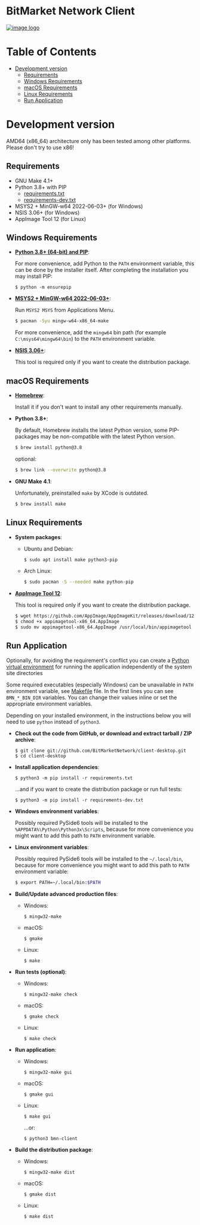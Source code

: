 # BitMarket Network Client

[![image logo]][homepage]

# Table of Contents

- [Development version](#development-version)
    - [Requirements](#requirements)
    - [Windows Requirements](#windows-requirements)
    - [macOS Requirements](#macos-requirements)
    - [Linux Requirements](#linux-requirements)
    - [Run Application](#run-application)

# Development version

AMD64 (x86_64) architecture only has been tested among other platforms. Please
don't try to use x86!

## Requirements

- GNU Make 4.1+
- Python 3.8+ with PIP
    * [requirements.txt](requirements.txt)
    * [requirements-dev.txt](requirements-dev.txt)
- MSYS2 + MinGW-w64 2022-06-03+ (for Windows)
- NSIS 3.06+ (for Windows)
- AppImage Tool 12 (for Linux)

## Windows Requirements

- **[Python 3.8+ (64-bit) and PIP][python download windows]**:

  For more convenience, add Python to the `PATH` environment variable, this can
  be done by the installer itself. After completing the installation you may
  install PIP:
  ```shell
  $ python -m ensurepip
  ```

- **[MSYS2 + MinGW-w64 2022-06-03+][msys2 download]**:

  Run `MSYS2 MSYS` from Applications Menu.
  ```bash
  $ pacman -Syu mingw-w64-x86_64-make
  ```

  For more convenience, add the `mingw64` bin path (for example
  `C:\msys64\mingw64\bin`) to the `PATH` environment variable.

- **[NSIS 3.06+][nsis download]**:

  This tool is required only if you want to create the distribution package.

## macOS Requirements

- **[Homebrew][homebrew download]**:

  Install it if you don't want to install any other requirements manually.

- **Python 3.8+**:

  By default, Homebrew installs the latest Python version, some PIP-packages may
  be non-compatible with the latest Python version.
  ```bash
  $ brew install python@3.8
  ```
  optional:
  ```bash
  $ brew link --overwrite python@3.8
  ```

- **GNU Make 4.1**:

  Unfortunately, preinstalled `make` by XCode is outdated.
  ```bash
  $ brew install make
  ```

## Linux Requirements

- **System packages**:

    - Ubuntu and Debian:

      ```bash
      $ sudo apt install make python3-pip
      ```

    - Arch Linux:

      ```bash
      $ sudo pacman -S --needed make python-pip
      ```

- **[AppImage Tool 12][appimage download]**:

  This tool is required only if you want to create the distribution package.
  ```bash
  $ wget https://github.com/AppImage/AppImageKit/releases/download/12/appimagetool-x86_64.AppImage
  $ chmod +x appimagetool-x86_64.AppImage
  $ sudo mv appimagetool-x86_64.AppImage /usr/local/bin/appimagetool
  ```

## Run Application

Optionally, for avoiding the requirement's conflict you can create a
[Python virtual environment][python venv] for running the application
independently of the system site directories

Some required executables (especially Windows) can be unavailable in `PATH`
environment variable, see [Makefile](Makefile) file. In the first lines you can
see `BMN_*_BIN_DIR` variables. You can change their values inline or set the
appropriate environment variables.

Depending on your installed environment, in the instructions below you will need
to use `python` instead of `python3`.

- **Check out the code from GitHub, or download and extract tarball / ZIP
  archive**:

  ```shell
  $ git clone git://github.com/BitMarketNetwork/client-desktop.git
  $ cd client-desktop
  ```

- **Install application dependencies**:

  ```shell
  $ python3 -m pip install -r requirements.txt
  ```
  ...and if you want to create the distribution package or run full tests:
  ```shell
  $ python3 -m pip install -r requirements-dev.txt
  ```

- **Windows environment variables**:

  Possibly required PySide6 tools will be installed to the
  `%APPDATA%\Python\Python3x\Scripts`, because for more convenience you might
  want to add this path to `PATH` environment variable.

- **Linux environment variables**:

  Possibly required PySide6 tools will be installed to the `~/.local/bin`,
  because for more convenience you might want to add this path to `PATH`
  environment variable:
  ```bash
  $ export PATH=~/.local/bin:$PATH
  ```

- **Build/Update advanced production files**:

    - Windows:

      ```shell
      $ mingw32-make
      ```

    - macOS:

      ```shell
      $ gmake
      ```

    - Linux:

      ```shell
      $ make
      ```

- **Run tests (optional)**:

    - Windows:

      ```shell
      $ mingw32-make check
      ```

    - macOS:

      ```shell
      $ gmake check
      ```

    - Linux:

      ```shell
      $ make check
      ```

- **Run application**:

    - Windows:

      ```shell
      $ mingw32-make gui
      ```

    - macOS:

      ```shell
      $ gmake gui
      ```

    - Linux:

      ```shell
      $ make gui
      ```
      ...or:
      ```shell
      $ python3 bmn-client
      ```

- **Build the distribution package**:

    - Windows:

      ```shell
      $ mingw32-make dist
      ```

    - macOS:

      ```shell
      $ gmake dist
      ```

    - Linux:

      ```shell
      $ make dist
      ```

[homepage]:
https://bitmarket.network
"BitMarket Network"

[image logo]:
bmnclient/resources/images/logo.svg
"BitMarket Network"

[python download windows]:
https://www.python.org/downloads/windows/
"Download Python"

[msys2 download]:
https://www.msys2.org
"Download MSYS2"

[nsis download]:
https://nsis.sourceforge.io/Download
"Download NSIS"

[python venv]:
https://docs.python.org/3/library/venv.html
"Creation of virtual environments"

[homebrew download]:
https://brew.sh
"Download Homebrew"

[appimage download]:
https://github.com/AppImage/AppImageKit/releases/tag/12
"Download AppImage"

